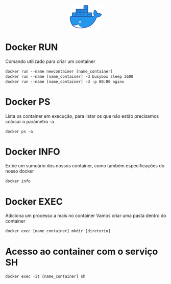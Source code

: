 
<div  style="text-align:center">
  <img style="width:100px;" src="readme/img/logo.png" >
</div>

# Docker RUN
  Comando utilizado para criar um container

```
docker run --name newcontainer [name_container]
docker run --name [name_container] -d busybox sleep 3600
docker run --name [name_container] -d -p 80:80 nginx
```

# Docker PS
Lista os container em execução, para listar os que não estão precisamos colocar o parâmetro -a
```
docker ps -a
```
# Docker INFO
Exibe um sumuário dos nossos container, como também especificações do nosso docker
```
docker info
```
# Docker EXEC
Adiciona um processo a mais no container
Vamos criar uma pasta dentro do container
```
docker exec [name_container] mkdir [diretorio]
```

# Acesso ao container com o serviço SH
```
docker exec -it [name_container] sh
```
